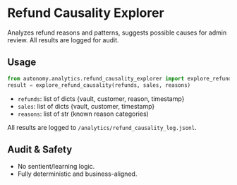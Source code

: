 # Refund Causality Explorer

Analyzes refund reasons and patterns, suggests possible causes for admin review. All results are logged for audit.

## Usage

```python
from autonomy.analytics.refund_causality_explorer import explore_refund_causality
result = explore_refund_causality(refunds, sales, reasons)
```

- `refunds`: list of dicts {vault, customer, reason, timestamp}
- `sales`: list of dicts {vault, customer, timestamp}
- `reasons`: list of str (known reason categories)

All results are logged to `/analytics/refund_causality_log.jsonl`.

## Audit & Safety

- No sentient/learning logic.
- Fully deterministic and business-aligned.
